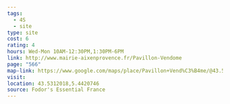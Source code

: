 ```yaml
---
tags:
  - 4S
  - site
type: site
cost: 6
rating: 4
hours: Wed-Mon 10AM-12:30PM,1:30PM-6PM
link: http://www.mairie-aixenprovence.fr/Pavillon-Vendome
page: "566"
map-link: https://www.google.com/maps/place/Pavillon+Vend%C3%B4me/@43.5311476,5.4372349,17z/data=!3m1!4b1!4m6!3m5!1s0x12c98da168d25b77:0x3253129cc052fdb9!8m2!3d43.5311438!4d5.4421058!16s%2Fm%2F0t54fv4?entry=ttu&g_ep=EgoyMDI0MTAwNy4xIKXMDSoASAFQAw%3D%3D
visit: 
location: 43.5312018,5.4420746
source: Fodor's Essential France
---
```

